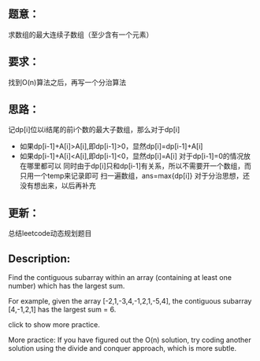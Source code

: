 ## 题意：
求数组的最大连续子数组（至少含有一个元素）

## 要求：
找到O(n)算法之后，再写一个分治算法

## 思路：
记dp[i]位以i结尾的前i个数的最大子数组，那么对于dp[i]
- 如果dp[i-1]+A[i]>A[i],即dp[i-1]>0，显然dp[i]=dp[i-1]+A[i]
- 如果dp[i-1]+A[i]<A[i],即dp[i-1]<0，显然dp[i]=A[i]
对于dp[i-1]=0的情况放在哪里都可以
同时由于dp[i]只和dp[i-1]有关系，所以不需要开一个数组，而只用一个temp来记录即可
扫一遍数组，ans=max{dp[i]}
对于分治思想，还没有想出来，以后再补充

## 更新：
总结leetcode动态规划题目

## Description:
Find the contiguous subarray within an array (containing at least one number) which has the largest sum.

For example, given the array [-2,1,-3,4,-1,2,1,-5,4],
the contiguous subarray [4,-1,2,1] has the largest sum = 6.

click to show more practice.

More practice:
If you have figured out the O(n) solution, try coding another solution using the divide and conquer approach, which is more subtle.

